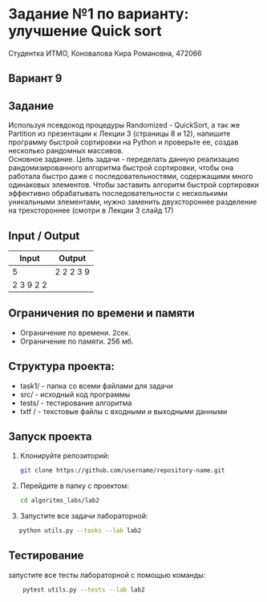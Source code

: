 Задание №1 по варианту: улучшение Quick sort
====
Студентка ИТМО, Коновалова Кира Романовна, 472066

Вариант 9
----

Задание
---
Используя псевдокод процедуры Randomized - QuickSort, а так же Partition из презентации к Лекции 3 (страницы 8 и 12), напишите программу быстрой сортировки на Python и проверьте ее, создав несколько рандомных массивов.  
Основное задание. Цель задачи - переделать данную реализацию рандомизированного алгоритма быстрой сортировки, чтобы она работала быстро даже с последовательностями, содержащими много одинаковых элементов. Чтобы заставить алгоритм быстрой сортировки эффективно обрабатывать последовательности с несколькими уникальными элементами, нужно заменить двухстороннее разделение на трехстороннее (смотри в Лекции 3 слайд 17)  

Input / Output
----

| Input     | Output    |
|-----------|-----------|
| 5         | 2 2 2 3 9 |
| 2 3 9 2 2 |           |


## Ограничения по времени и памяти

- Ограничение по времени. 2сек.
- Ограничение по памяти. 256 мб.

Структура проекта:
-------
* task1/ - папка со всеми файлами для задачи
* src/ - исходный код программы
* tests/ - тестирование алгоритма
* txtf / - текстовые файлы с входными и выходными данными

## Запуск проекта
1. Клонируйте репозиторий:
   ```bash
   git clone https://github.com/username/repository-name.git
   ```
2. Перейдите в папку с проектом:
   ```bash
   cd algoritms_labs/lab2
   ```
3. Запустите все задачи лабораторной:
```bash
   python utils.py --tasks --lab lab2
   ```

## Тестирование
запустите все тесты лабораторной с помощью команды:
```bash
    pytest utils.py --tests --lab lab2
```

